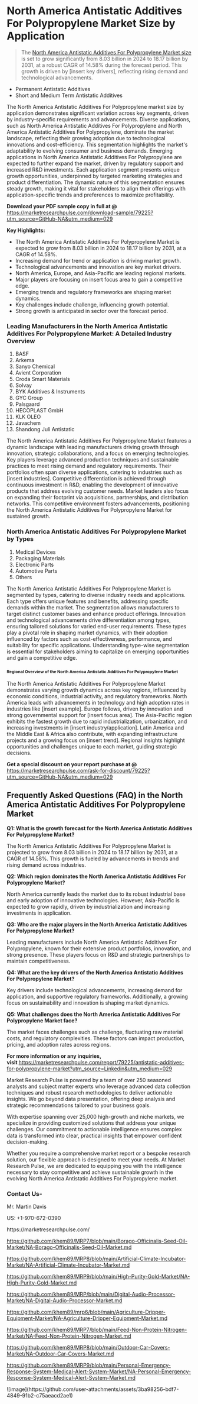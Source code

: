 <h1>North America Antistatic Additives For Polypropylene Market&nbsp;Size by Application</h1><blockquote><p>The <a href="https://marketresearchpulse.com/download-sample/79225?utm_source=GitHub-NA&amp;utm_medium=029">North America Antistatic Additives For Polypropylene Market size</a> is set to grow significantly from 8.03 billion in 2024 to 18.17 billion by 2031, at a robust CAGR of 14.58% during the forecast period. This growth is driven by [insert key drivers], reflecting rising demand and technological advancements.</p></blockquote><ul><li>Permanent Antistatic Additives<li> Short and Medium Term Antistatic Additives</li></ul><p>The North America Antistatic Additives For Polypropylene market size by application demonstrates significant variation across key segments, driven by industry-specific requirements and advancements. Diverse applications, such as North America Antistatic Additives For Polypropylene and North America Antistatic Additives For Polypropylene, dominate the market landscape, reflecting their growing adoption due to technological innovations and cost-efficiency. This segmentation highlights the market's adaptability to evolving consumer and business demands. Emerging applications in North America Antistatic Additives For Polypropylene are expected to further expand the market, driven by regulatory support and increased R&D investments. Each application segment presents unique growth opportunities, underpinned by targeted marketing strategies and product differentiation. The dynamic nature of this segmentation ensures steady growth, making it vital for stakeholders to align their offerings with application-specific trends and preferences to maximize profitability.</p><p><strong>Download your PDF sample copy in full at @ </strong><a href="https://marketresearchpulse.com/download-sample/79225?utm_source=GitHub-NA&amp;utm_medium=029">https://marketresearchpulse.com/download-sample/79225?utm_source=GitHub-NA&amp;utm_medium=029</a></p><p><strong>Key Highlights: </strong></p><ul><li>The North America Antistatic Additives For Polypropylene Market is expected to grow from 8.03 billion in 2024 to 18.17 billion by 2031, at a CAGR of 14.58%.</li><li>Increasing demand for trend or application is driving market growth.</li><li>Technological advancements and innovation are key market drivers.</li><li>North America, Europe, and Asia-Pacific are leading regional markets.</li><li>Major players are focusing on insert focus area to gain a competitive edge.</li><li>Emerging trends and regulatory frameworks are shaping market dynamics.</li><li>Key challenges include challenge, influencing growth potential.</li><li>Strong growth is anticipated in sector over the forecast period.</li></ul><h3>Leading Manufacturers in the North America Antistatic Additives For Polypropylene Market: A Detailed Industry Overview</h3><ol><li>BASF</li><li>Arkema</li><li>Sanyo Chemical</li><li>Avient Corporation</li><li>Croda Smart Materials</li><li>Solvay</li><li>BYK Additives & Instruments</li><li>GYC Group</li><li>Palsgaard</li><li>HECOPLAST GmbH</li><li>KLK OLEO</li><li>Javachem</li><li>Shandong Juli Antistatic</li></ol><div class="flex max-w-full flex-col flex-grow"><div class="min-h-8 text-message flex w-full flex-col items-end gap-2 whitespace-normal break-words [.text-message+&amp;]:mt-5" dir="auto" data-message-author-role="assistant" data-message-id="fd8432e4-4910-450d-b182-61b7bfb0a01f" data-message-model-slug="gpt-4o"><div class="flex w-full flex-col gap-1 empty:hidden first:pt-[3px]"><div class="markdown prose w-full break-words dark:prose-invert light"><p>The North America Antistatic Additives For Polypropylene Market features a dynamic landscape with leading manufacturers driving growth through innovation, strategic collaborations, and a focus on emerging technologies. Key players leverage advanced production techniques and sustainable practices to meet rising demand and regulatory requirements. Their portfolios often span diverse applications, catering to industries such as [insert industries]. Competitive differentiation is achieved through continuous investment in R&amp;D, enabling the development of innovative products that address evolving customer needs. Market leaders also focus on expanding their footprint via acquisitions, partnerships, and distribution networks. This competitive environment fosters advancements, positioning the North America Antistatic Additives For Polypropylene Market for sustained growth.</p></div></div></div></div><h3>North America Antistatic Additives For Polypropylene Market by Types</h3><ol><li>Medical Devices<li> Packaging Materials<li> Electronic Parts<li> Automotive Parts<li> Others</li></ol><div class="flex max-w-full flex-col flex-grow"><div class="min-h-8 text-message flex w-full flex-col items-end gap-2 whitespace-normal break-words [.text-message+&amp;]:mt-5" dir="auto" data-message-author-role="assistant" data-message-id="084470be-0bb7-4664-bddf-5156b4f41249" data-message-model-slug="gpt-4o-mini"><div class="flex w-full flex-col gap-1 empty:hidden first:pt-[3px]"><div class="markdown prose w-full break-words dark:prose-invert light"><p>The North America Antistatic Additives For Polypropylene Market is segmented by types, catering to diverse industry needs and applications. Each type offers unique features and benefits, addressing specific demands within the market. The segmentation allows manufacturers to target distinct customer bases and enhance product offerings. Innovation and technological advancements drive differentiation among types, ensuring tailored solutions for varied end-user requirements. These types play a pivotal role in shaping market dynamics, with their adoption influenced by factors such as cost-effectiveness, performance, and suitability for specific applications. Understanding type-wise segmentation is essential for stakeholders aiming to capitalize on emerging opportunities and gain a competitive edge.</p></div></div></div></div><h3><span style="font-size: 11px;">Regional Overview of the North America Antistatic Additives For Polypropylene Market</span></h3><div class="flex max-w-full flex-col flex-grow"><div class="min-h-8 text-message flex w-full flex-col items-end gap-2 whitespace-normal break-words [.text-message+&amp;]:mt-5" dir="auto" data-message-author-role="assistant" data-message-id="e9038762-ce64-4e30-91c9-9bd413514231" data-message-model-slug="gpt-4o-mini"><div class="flex w-full flex-col gap-1 empty:hidden first:pt-[3px]"><div class="markdown prose w-full break-words dark:prose-invert light"><p>The North America Antistatic Additives For Polypropylene Market demonstrates varying growth dynamics across key regions, influenced by economic conditions, industrial activity, and regulatory frameworks. North America leads with advancements in technology and high adoption rates in industries like [insert example]. Europe follows, driven by innovation and strong governmental support for [insert focus area]. The Asia-Pacific region exhibits the fastest growth due to rapid industrialization, urbanization, and increasing investments in [insert industry/application]. Latin America and the Middle East &amp; Africa also contribute, with expanding infrastructure projects and a growing focus on [insert trend]. Regional insights highlight opportunities and challenges unique to each market, guiding strategic decisions.</p></div></div></div></div><p><strong>Get a special discount on your report purchase at @ </strong><a href="https://marketresearchpulse.com/ask-for-discount/79225?utm_source=GitHub-NA&amp;utm_medium=029">https://marketresearchpulse.com/ask-for-discount/79225?utm_source=GitHub-NA&amp;utm_medium=029</a></p><h2>Frequently Asked Questions (FAQ) in the North America Antistatic Additives For Polypropylene Market</h2><p><strong>Q1: What is the growth forecast for the North America Antistatic Additives For Polypropylene Market?</strong></p><p>The North America Antistatic Additives For Polypropylene Market is projected to grow from 8.03 billion in 2024 to 18.17 billion by 2031, at a CAGR of 14.58%. This growth is fueled by advancements in trends and rising demand across industries.</p><p><strong>Q2: Which region dominates the North America Antistatic Additives For Polypropylene Market?</strong></p><p>North America currently leads the market due to its robust industrial base and early adoption of innovative technologies. However, Asia-Pacific is expected to grow rapidly, driven by industrialization and increasing investments in application.</p><p><strong>Q3: Who are the major players in the North America Antistatic Additives For Polypropylene Market?</strong></p><p>Leading manufacturers include North America Antistatic Additives For Polypropylene, known for their extensive product portfolios, innovation, and strong presence. These players focus on R&amp;D and strategic partnerships to maintain competitiveness.</p><p><strong>Q4: What are the key drivers of the North America Antistatic Additives For Polypropylene Market?</strong></p><p>Key drivers include technological advancements, increasing demand for application, and supportive regulatory frameworks. Additionally, a growing focus on sustainability and innovation is shaping market dynamics.</p><p><strong>Q5: What challenges does the North America Antistatic Additives For Polypropylene Market face?</strong></p><p>The market faces challenges such as challenge, fluctuating raw material costs, and regulatory complexities. These factors can impact production, pricing, and adoption rates across regions.</p><p><strong>For more information or any inquiries, visit&nbsp;</strong><a href="https://marketresearchpulse.com/report/79225/antistatic-additives-for-polypropylene-market?utm_source=Linkedin&utm_medium=029">https://marketresearchpulse.com/report/79225/antistatic-additives-for-polypropylene-market?utm_source=Linkedin&utm_medium=029</a></p><p>Market Research Pulse is powered by a team of over 250 seasoned analysts and subject matter experts who leverage advanced data collection techniques and robust research methodologies to deliver actionable insights. We go beyond data presentation, offering deep analysis and strategic recommendations tailored to your business goals.</p><p>With expertise spanning over 25,000 high-growth and niche markets, we specialize in providing customized solutions that address your unique challenges. Our commitment to actionable intelligence ensures complex data is transformed into clear, practical insights that empower confident decision-making.</p><p>Whether you require a comprehensive market report or a bespoke research solution, our flexible approach is designed to meet your needs. At Market Research Pulse, we are dedicated to equipping you with the intelligence necessary to stay competitive and achieve sustainable growth in the evolving North America Antistatic Additives For Polypropylene market.</p><h3><strong>Contact Us-</strong></h3><p>Mr. Martin Davis</p><p>US: +1-970-672-0390</p><p>https://marketresearchpulse.com/</p><p><a href="https://github.com/khem89/MRP7/blob/main/Borago-Officinalis-Seed-Oil-Market/NA-Borago-Officinalis-Seed-Oil-Market.md">https://github.com/khem89/MRP7/blob/main/Borago-Officinalis-Seed-Oil-Market/NA-Borago-Officinalis-Seed-Oil-Market.md</a></p><p><a href="https://github.com/khem89/MRP8/blob/main/Artificial-Climate-Incubator-Market/NA-Artificial-Climate-Incubator-Market.md">https://github.com/khem89/MRP8/blob/main/Artificial-Climate-Incubator-Market/NA-Artificial-Climate-Incubator-Market.md</a></p><p><a href="https://github.com/khem89/MRP9/blob/main/High-Purity-Gold-Market/NA-High-Purity-Gold-Market.md">https://github.com/khem89/MRP9/blob/main/High-Purity-Gold-Market/NA-High-Purity-Gold-Market.md</a></p><p><a href="https://github.com/khem89/MRP/blob/main/Digital-Audio-Processor-Market/NA-Digital-Audio-Processor-Market.md">https://github.com/khem89/MRP/blob/main/Digital-Audio-Processor-Market/NA-Digital-Audio-Processor-Market.md</a></p><p><a href="https://github.com/khem89/mrp6/blob/main/Agriculture-Dripper-Equipment-Market/NA-Agriculture-Dripper-Equipment-Market.md">https://github.com/khem89/mrp6/blob/main/Agriculture-Dripper-Equipment-Market/NA-Agriculture-Dripper-Equipment-Market.md</a></p><p><a href="https://github.com/khem89/MRP7/blob/main/Feed-Non-Protein-Nitrogen-Market/NA-Feed-Non-Protein-Nitrogen-Market.md">https://github.com/khem89/MRP7/blob/main/Feed-Non-Protein-Nitrogen-Market/NA-Feed-Non-Protein-Nitrogen-Market.md</a></p><p><a href="https://github.com/khem89/MRP8/blob/main/Outdoor-Car-Covers-Market/NA-Outdoor-Car-Covers-Market.md">https://github.com/khem89/MRP8/blob/main/Outdoor-Car-Covers-Market/NA-Outdoor-Car-Covers-Market.md</a></p><p><a href="https://github.com/khem89/MRP9/blob/main/Personal-Emergency-Response-System-Medical-Alert-System-Market/NA-Personal-Emergency-Response-System-Medical-Alert-System-Market.md">https://github.com/khem89/MRP9/blob/main/Personal-Emergency-Response-System-Medical-Alert-System-Market/NA-Personal-Emergency-Response-System-Medical-Alert-System-Market.md</a></p>
![image](https://github.com/user-attachments/assets/3ba98256-bdf7-4849-91b2-c75aeacd2ae1)
